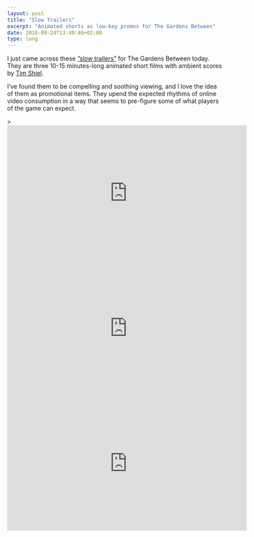 ```yaml
---
layout: post
title: "Slow Trailers"
excerpt: "Animated shorts as low-key promos for The Gardens Between"
date: 2018-09-24T13:49:40+02:00
type: long
---
```

I just came across these [”slow trailers”](http://relax.thegardensbetween.com) for The Gardens Between today. They are three 10-15 minutes-long animated short films with ambient scores by [Tim Shiel](https://timshiel.bandcamp.com/).

I’ve found them to be compelling and soothing viewing, and I love the idea of them as promotional items. They upend the expected rhythms of online video consumption in a way that seems to pre-figure some of what players of the game can expect.

<div class="youtube-video">>
    <iframe width="560" height="315" src="https://www.youtube.com/embed/73yt3T6ULvM?rel=0" frameborder="0" allow="autoplay; encrypted-media" allowfullscreen></iframe>
</div>

<div class="youtube-video">
    <iframe width="560" height="315" src="https://www.youtube.com/embed/aQZV8vl12_M?rel=0" frameborder="0" allow="autoplay; encrypted-media" allowfullscreen></iframe>
</div>

<div class="youtube-video">
    <iframe width="560" height="315" src="https://www.youtube.com/embed/gXxCkGcMNVE?rel=0" frameborder="0" allow="autoplay; encrypted-media" allowfullscreen></iframe>
</div>